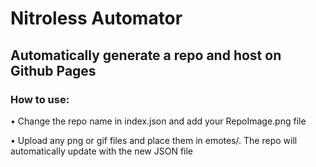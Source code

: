 # Nitroless Automator
## Automatically generate a repo and host on Github Pages

### How to use:
• Change the repo name in index.json and add your RepoImage.png file 

• Upload any png or gif files and place them in emotes/. The repo will automatically update with the new JSON file 
